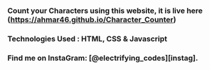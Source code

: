 ### Count your Characters using this website, it is live here (https://ahmar46.github.io/Character_Counter)

### Technologies Used : HTML, CSS & Javascript

### Find me on InstaGram: [@electrifying_codes][instag].

[instagram]: https://www.instagram.com/electrifying_codes
